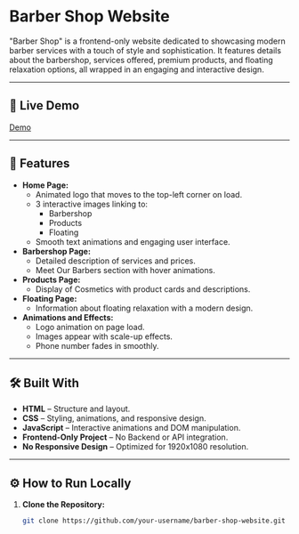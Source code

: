 # Barber Shop Website

"Barber Shop" is a frontend-only website dedicated to showcasing modern barber services with a touch of style and sophistication. It features details about the barbershop, services offered, premium products, and floating relaxation options, all wrapped in an engaging and interactive design.

---

## 🚀 Live Demo
[Demo](https://playful-dasik-9e0819.netlify.app/)

---

## 🎨 Features
- **Home Page:**
  - Animated logo that moves to the top-left corner on load.
  - 3 interactive images linking to: 
    - Barbershop
    - Products
    - Floating
  - Smooth text animations and engaging user interface.
- **Barbershop Page:**
  - Detailed description of services and prices.
  - Meet Our Barbers section with hover animations.
- **Products Page:**
  - Display of Cosmetics with product cards and descriptions.
- **Floating Page:**
  - Information about floating relaxation with a modern design.
- **Animations and Effects:**
  - Logo animation on page load.
  - Images appear with scale-up effects.
  - Phone number fades in smoothly.

---

## 🛠️ Built With
- **HTML** – Structure and layout.
- **CSS** – Styling, animations, and responsive design.
- **JavaScript** – Interactive animations and DOM manipulation.
- **Frontend-Only Project** – No Backend or API integration.
- **No Responsive Design** – Optimized for 1920x1080 resolution.

---

## ⚙️ How to Run Locally
1. **Clone the Repository:**
   ```sh
   git clone https://github.com/your-username/barber-shop-website.git
